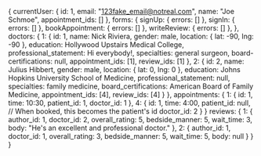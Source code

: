 {
  currentUser: {
    id: 1,
    email: "123fake_email@notreal.com",
    name: "Joe Schmoe",
    appointment_ids: []
  },
  forms: {
    signUp: { errors: [] },
    signIn: { errors: [] },
    bookAppointment: { errors: [] },
    writeReview: { errors: [] },
  },
  doctors: {
    1: {
      id: 1,
      name: Nick Riviera,
      gender: male,
      location: {
                lat: -90,
                lng: -90
              },
      education: Hollywood Upstairs Medical College,
      professional_statement: Hi everybody!,
      specialties: general surgeon,
      board-certifications: null,
      appointment_ids: [1],
      review_ids: [1]
      },
    2: {
      id: 2,
      name: Julius Hibbert,
      gender: male,
      location: {
                lat: 0,
                lng: 0
              },
      education: Johns Hopkins University School of Medicine,
      professional_statement: null,
      specialties: family medicine,
      board_certifications: American Board of Family Medicine,
      appointment_ids: [4],
      review_ids: [4]
      }
  },
  appointments: {
    1: {
      id: 1,
      time: 10:30,
      patient_id: 1,
      doctor_id: 1
    },
    4: {
      id: 1,
      time: 4:00,
      patient_id: null, // When booked, this becomes the patient's id
      doctor_id: 2
    }
  }
  reviews: {
    1: {
      author_id: 1,
      doctor_id: 2,
      overall_rating: 5,
      bedside_manner: 5,
      wait_time: 3,
      body: "He's an excellent and professional doctor."
    },
    2: {
      author_id: 1,
      doctor_id: 1,
      overall_rating: 3,
      bedside_manner: 5,
      wait_time: 5,
      body: null
    }
  }
}
